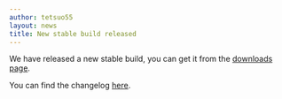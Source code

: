 ```yaml
---
author: tetsuo55
layout: news
title: New stable build released
---
```


We have released a new stable build, you can get it from the [downloads page](http://sourceforge.net/projects/mpc-hc/files/).

<!--more-->

You can find the changelog [here](http://sourceforge.net/projects/mpc-hc/files/MPC%20HomeCinema%20-%20Win32/MPC-HC%20v1.4.2499.0_32%20bits/Release%20Notes%20v1.4.2499.0.txt/view).
